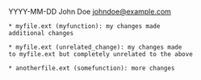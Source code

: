 YYYY-MM-DD  John Doe  <johndoe@example.com>

    * myfile.ext (myfunction): my changes made
    additional changes

    * myfile.ext (unrelated_change): my changes made
    to myfile.ext but completely unrelated to the above

    * anotherfile.ext (somefunction): more changes